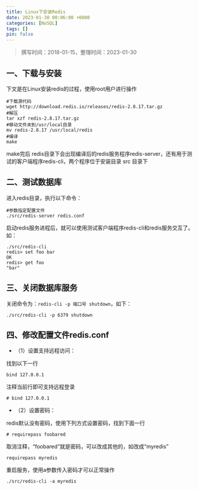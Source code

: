 ```yaml
---
title: Linux下安装Redis
date: 2023-01-30 00:06:00 +0800
categories: [NoSQL]
tags: []
pin: false
---
```


> 撰写时间：2018-01-15，整理时间：2023-01-30

## 一、下载与安装

下文是在Linux安装redis的过程，使用root用户进行操作

```shell
#下载源代码
wget http://download.redis.io/releases/redis-2.8.17.tar.gz
#解压
tar xzf redis-2.8.17.tar.gz
#移动文件夹到/usr/local目录
mv redis-2.8.17 /usr/local/redis
#编译
make
```

make完后 redis目录下会出现编译后的redis服务程序redis-server，还有用于测试的客户端程序redis-cli，两个程序位于安装目录 src 目录下

## 二、测试数据库

进入redis目录，执行以下命令：

```shell
#参数指定配置文件
./src/redis-server redis.conf
```

启动redis服务进程后，就可以使用测试客户端程序redis-cli和redis服务交互了。 如：

```shell
./src/redis-cli
redis> set foo bar
OK
redis> get foo
"bar"
```

## 三、关闭数据库服务

关闭命令为：`redis-cli -p 端口号 shutdown`，如下：

```shell
./src/redis-cli -p 6379 shutdown
```

## 四、修改配置文件redis.conf

- （1）设置支持远程访问：

找到以下一行

```shell
bind 127.0.0.1
```

注释当前行即可支持远程登录

```shell
# bind 127.0.0.1
```

- （2）设置密码：

redis默认没有密码，使用下列方式设置密码，找到下面一行

```shell
# requirepass foobared
```

取消注释，“foobared”就是密码，可以改成其他的，如改成“myredis”

```shell
requirepass myredis
```

重启服务，使用a参数传入密码才可以正常操作

```shell
./src/redis-cli -a myredis
```
